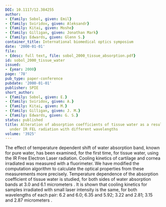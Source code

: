 ```yaml
---
DOI: 10.1117/12.384255
author:
- {family: Sobol, given: Emil}
- {family: Sviridov, given: Aleksandr}
- {family: Kitai, given: Moshe}
- {family: Gilligan, given: Jonathan Mark}
- {family: Edwards, given: Glenn S.}
container_title: International biomedical optics symposium
date: '2000-01-01'
file:
- {desc: full text, file: sobol_2000_tissue_absorption.pdf}
id: sobol_2000_tissue_water
issued:
- {year: 2000}
page: '78'
pub_type: paper-conference
pubdate: '2000-01-01'
publisher: SPIE
short_author:
- {family: Sobol, given: E.}
- {family: Sviridov, given: A.}
- {family: Kitai, given: M.}
- {family: Gilligan, given: J. M.}
- {family: Edwards, given: G. S.}
status: published
title: Alteration of absorption coefficients of tissue water as a result of heating
  under IR FEL radiation with different wavelengths
volume: '3925'
---
```

The effect of temperature dependent shift of water absorption band, known for pure water, has been examined, for the first time, for tissue water, using the IR Free Electron Laser radiation. Cooling kinetics of cartilage and cornea irradiated was measured with a fluorimeter. We have modified the computation algorithm to calculate the optical properties from these measurements more precisely. Temperature dependence of the absorption coefficient of tissue water is studied, for both sides of water absorption bands at 3.0 and 6.1 micrometers . It is shown that cooling kinetics for samples irradiated with small laser intensity is the same, for both wavelengths of each pair: 6.2 and 6.0; 6.35 and 5.92; 3.22 and 2.81; 3.15 and 2.87 micrometers .
